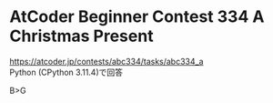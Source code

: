 # AtCoder Beginner Contest 334 A Christmas Present  
https://atcoder.jp/contests/abc334/tasks/abc334_a  
Python (CPython 3.11.4)で回答  

B>G
